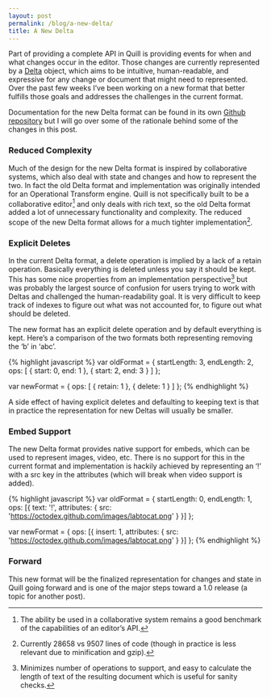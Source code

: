 ```yaml
---
layout: post
permalink: /blog/a-new-delta/
title: A New Delta
---
```


Part of providing a complete API in Quill is providing events for when and what changes occur in the editor. Those changes are currently represented by a [Delta](/docs/deltas/) object, which aims to be intuitive, human-readable, and expressive for any change or document that might need to represented. Over the past few weeks I’ve been working on a new format that better fulfills those goals and addresses the challenges in the current format.

Documentation for the new Delta format can be found in its own [Github repository](https://github.com/ottypes/rich-text) but I will go over some of the rationale behind some of the changes in this post.

<!-- more -->

### Reduced Complexity

Much of the design for the new Delta format is inspired by collaborative systems, which also deal with state and changes and how to represent the two. In fact the old Delta format and implementation was originally intended for an Operational Transform engine. Quill is not specifically built to be a collaborative editor[^1] and only deals with rich text, so the old Delta format added a lot of unnecessary functionality and complexity. The reduced scope of the new Delta format allows for a much tighter implementation[^2].

### Explicit Deletes

In the current Delta format, a delete operation is implied by a lack of a retain operation. Basically everything is deleted unless you say it should be kept. This has some nice properties from an implementation perspective[^3] but was probably the largest source of confusion for users trying to work with Deltas and challenged the human-readability goal. It is very difficult to keep track of indexes to figure out what was not accounted for, to figure out what should be deleted.

The new format has an explicit delete operation and by default everything is kept. Here’s a comparison of the two formats both representing removing the ‘b’ in ‘abc’.

{% highlight javascript %}
var oldFormat = {
  startLength: 3,
  endLength: 2,
  ops: [
    { start: 0, end: 1 },
    { start: 2, end: 3 }
  ]
};

var newFormat = {
  ops: [
    { retain: 1 },
    { delete: 1 }
  ]
};
{% endhighlight %}

A side effect of having explicit deletes and defaulting to keeping text is that in practice the representation for new Deltas will usually be smaller.

### Embed Support

The new Delta format provides native support for embeds, which can be used to represent images, video, etc. There is no support for this in the current format and implementation is hackily achieved by representing an ‘!’ with a src key in the attributes (which will break when video support is added).

{% highlight javascript %}
var oldFormat = {
  startLength: 0,
  endLength: 1,
  ops: [{
    text: '!',
    attributes: { src: 'https://octodex.github.com/images/labtocat.png' }
  }]
};

var newFormat = {
  ops: [{
    insert: 1, attributes: { src: 'https://octodex.github.com/images/labtocat.png' }
  }]
};
{% endhighlight %}

### Forward

This new format will be the finalized representation for changes and state in Quill going forward and is one of the major steps toward a 1.0 release (a topic for another post).


[^1]: The ability be used in a collaborative system remains a good benchmark of the capabilities of an editor’s API.
[^2]: Currently 28658 vs 9507 lines of code (though in practice is less relevant due to minification and gzip).
[^3]: Minimizes number of operations to support, and easy to calculate the length of text of the resulting document which is useful for sanity checks.
